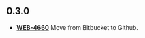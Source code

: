 ## **0.3.0**
- [**WEB-4660**](https://hxshortbreaks.atlassian.net/browse/WEB-4660) Move from Bitbucket to Github.